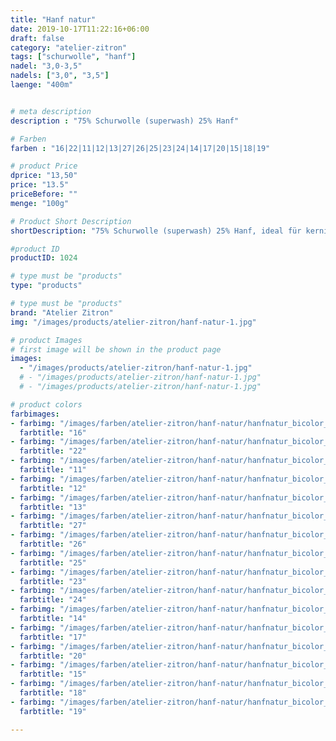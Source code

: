 ```yaml
---
title: "Hanf natur"
date: 2019-10-17T11:22:16+06:00
draft: false
category: "atelier-zitron"
tags: ["schurwolle", "hanf"]	
nadel: "3,0-3,5" 
nadels: ["3,0", "3,5"] 
laenge: "400m"	


# meta description
description : "75% Schurwolle (superwash) 25% Hanf"

# Farben
farben : "16|22|11|12|13|27|26|25|23|24|14|17|20|15|18|19"

# product Price
dprice: "13,50"
price: "13.5"
priceBefore: ""
menge: "100g"

# Product Short Description
shortDescription: "75% Schurwolle (superwash) 25% Hanf, ideal für kernige Pullover"

#product ID
productID: 1024

# type must be "products"
type: "products"

# type must be "products"
brand: "Atelier Zitron"
img: "/images/products/atelier-zitron/hanf-natur-1.jpg"   

# product Images
# first image will be shown in the product page
images:
  - "/images/products/atelier-zitron/hanf-natur-1.jpg"
  # - "/images/products/atelier-zitron/hanf-natur-1.jpg"
  # - "/images/products/atelier-zitron/hanf-natur-1.jpg"

# product colors
farbimages:  
- farbimg: "/images/farben/atelier-zitron/hanf-natur/hanfnatur_bicolor_7639_16_1.jpg"	
  farbtitle: "16"
- farbimg: "/images/farben/atelier-zitron/hanf-natur/hanfnatur_bicolor_7644_22_1.jpg"	
  farbtitle: "22"
- farbimg: "/images/farben/atelier-zitron/hanf-natur/hanfnatur_bicolor_7648_11_1.jpg"	
  farbtitle: "11"
- farbimg: "/images/farben/atelier-zitron/hanf-natur/hanfnatur_bicolor_7651_12_1.jpg"	
  farbtitle: "12"
- farbimg: "/images/farben/atelier-zitron/hanf-natur/hanfnatur_bicolor_7654_13_1.jpg"	
  farbtitle: "13"
- farbimg: "/images/farben/atelier-zitron/hanf-natur/hanfnatur_bicolor_7660_27_1.jpg"	
  farbtitle: "27"
- farbimg: "/images/farben/atelier-zitron/hanf-natur/hanfnatur_bicolor_7663_26_1.jpg"	
  farbtitle: "26"
- farbimg: "/images/farben/atelier-zitron/hanf-natur/hanfnatur_bicolor_7666_25_1.jpg"	
  farbtitle: "25"
- farbimg: "/images/farben/atelier-zitron/hanf-natur/hanfnatur_bicolor_7669_23_1.jpg"	
  farbtitle: "23"
- farbimg: "/images/farben/atelier-zitron/hanf-natur/hanfnatur_bicolor_7672_24_1.jpg"	
  farbtitle: "24"
- farbimg: "/images/farben/atelier-zitron/hanf-natur/hanfnatur_bicolor_7675_14_1.jpg"	
  farbtitle: "14"
- farbimg: "/images/farben/atelier-zitron/hanf-natur/hanfnatur_bicolor_7678_17_1.jpg"	
  farbtitle: "17"
- farbimg: "/images/farben/atelier-zitron/hanf-natur/hanfnatur_bicolor_7681_20_1.jpg"	
  farbtitle: "20"
- farbimg: "/images/farben/atelier-zitron/hanf-natur/hanfnatur_bicolor_7684_15_1.jpg"	
  farbtitle: "15"
- farbimg: "/images/farben/atelier-zitron/hanf-natur/hanfnatur_bicolor_7687_18_1.jpg"	
  farbtitle: "18"
- farbimg: "/images/farben/atelier-zitron/hanf-natur/hanfnatur_bicolor_7691_19_1.jpg"	
  farbtitle: "19"

---
```



